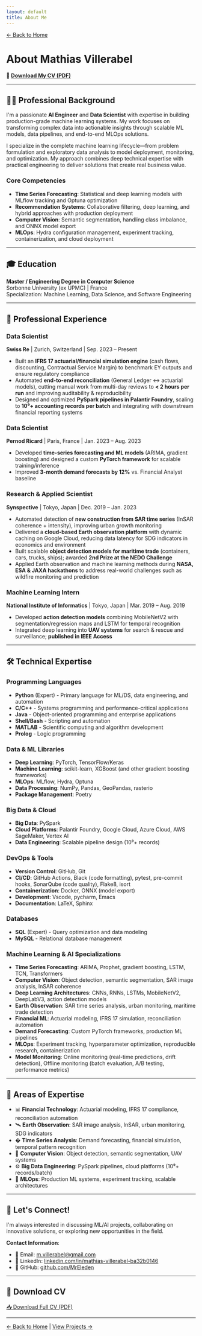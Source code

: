 ```yaml
---
layout: default
title: About Me
---
```


[← Back to Home](./index.html)

# About Mathias Villerabel

**📄 [Download My CV (PDF)](./assets/pdf/cv_villerabel_mathias_2025_eng.pdf)**

---

## 👨‍💻 Professional Background

I'm a passionate **AI Engineer** and **Data Scientist** with expertise in building production-grade machine learning systems. My work focuses on transforming complex data into actionable insights through scalable ML models, data pipelines, and end-to-end MLOps solutions.

I specialize in the complete machine learning lifecycle—from problem formulation and exploratory data analysis to model deployment, monitoring, and optimization. My approach combines deep technical expertise with practical engineering to deliver solutions that create real business value.

### Core Competencies
- **Time Series Forecasting**: Statistical and deep learning models with MLflow tracking and Optuna optimization
- **Recommendation Systems**: Collaborative filtering, deep learning, and hybrid approaches with production deployment
- **Computer Vision**: Semantic segmentation, handling class imbalance, and ONNX model export
- **MLOps**: Hydra configuration management, experiment tracking, containerization, and cloud deployment

---

## 🎓 Education

**Master / Engineering Degree in Computer Science**  
Sorbonne University (ex UPMC) | France  
Specialization: Machine Learning, Data Science, and Software Engineering

---

## 💼 Professional Experience

### Data Scientist
**Swiss Re** | Zurich, Switzerland | Sep. 2023 – Present

- Built an **IFRS 17 actuarial/financial simulation engine** (cash flows, discounting, Contractual Service Margin) to benchmark EY outputs and ensure regulatory compliance
- Automated **end-to-end reconciliation** (General Ledger ↔ actuarial models), cutting manual work from multi-day reviews to **< 2 hours per run** and improving auditability & reproducibility
- Designed and optimized **PySpark pipelines in Palantir Foundry**, scaling to **10⁹+ accounting records per batch** and integrating with downstream financial reporting systems

### Data Scientist
**Pernod Ricard** | Paris, France | Jan. 2023 – Aug. 2023

- Developed **time-series forecasting and ML models** (ARIMA, gradient boosting) and designed a custom **PyTorch framework** for scalable training/inference
- Improved **3-month demand forecasts by 12%** vs. Financial Analyst baseline

### Research & Applied Scientist
**Synspective** | Tokyo, Japan | Dec. 2019 – Jan. 2023

- Automated detection of **new construction from SAR time series** (InSAR coherence + intensity), improving urban growth monitoring
- Delivered a **cloud-based Earth observation platform** with dynamic caching on Google Cloud, reducing data latency for SDG indicators in economics and environment
- Built scalable **object detection models for maritime trade** (containers, cars, trucks, ships); awarded **2nd Prize at the NEDO Challenge**
- Applied Earth observation and machine learning methods during **NASA, ESA & JAXA hackathons** to address real-world challenges such as wildfire monitoring and prediction

### Machine Learning Intern
**National Institute of Informatics** | Tokyo, Japan | Mar. 2019 – Aug. 2019

- Developed **action detection models** combining MobileNetV2 with segmentation/regression maps and LSTM for temporal recognition
- Integrated deep learning into **UAV systems** for search & rescue and surveillance; **published in IEEE Access**

---

## 🛠️ Technical Expertise

### Programming Languages
- **Python** (Expert) - Primary language for ML/DS, data engineering, and automation
- **C/C++** - Systems programming and performance-critical applications
- **Java** - Object-oriented programming and enterprise applications
- **Shell/Bash** - Scripting and automation
- **MATLAB** - Scientific computing and algorithm development
- **Prolog** - Logic programming

### Data & ML Libraries
- **Deep Learning**: PyTorch, TensorFlow/Keras
- **Machine Learning**: scikit-learn, XGBoost (and other gradient boosting frameworks)
- **MLOps**: MLflow, Hydra, Optuna
- **Data Processing**: NumPy, Pandas, GeoPandas, rasterio
- **Package Management**: Poetry

### Big Data & Cloud
- **Big Data**: PySpark
- **Cloud Platforms**: Palantir Foundry, Google Cloud, Azure Cloud, AWS SageMaker, Vertex AI
- **Data Engineering**: Scalable pipeline design (10⁹+ records)

### DevOps & Tools
- **Version Control**: GitHub, Git
- **CI/CD**: GitHub Actions, Black (code formatting), pytest, pre-commit hooks, SonarQube (code quality), Flake8, isort
- **Containerization**: Docker, ONNX (model export)
- **Development**: Vscode, pycharm, Emacs
- **Documentation**: LaTeX, Sphinx

### Databases
- **SQL** (Expert) - Query optimization and data modeling
- **MySQL** - Relational database management

### Machine Learning & AI Specializations
- **Time Series Forecasting**: ARIMA, Prophet, gradient boosting, LSTM, TCN, Transformers
- **Computer Vision**: Object detection, semantic segmentation, SAR image analysis, InSAR coherence
- **Deep Learning Architectures**: CNNs, RNNs, LSTMs, MobileNetV2, DeepLabV3, action detection models
- **Earth Observation**: SAR time series analysis, urban monitoring, maritime trade detection
- **Financial ML**: Actuarial modeling, IFRS 17 simulation, reconciliation automation
- **Demand Forecasting**: Custom PyTorch frameworks, production ML pipelines
- **MLOps**: Experiment tracking, hyperparameter optimization, reproducible research, containerization
- **Model Monitoring**: Online monitoring (real-time predictions, drift detection), Offline monitoring (batch evaluation, A/B testing, performance metrics)

---

## 🌟 Areas of Expertise

- 📊 **Financial Technology**: Actuarial modeling, IFRS 17 compliance, reconciliation automation
- 🛰️ **Earth Observation**: SAR image analysis, InSAR, urban monitoring, SDG indicators
- � **Time Series Analysis**: Demand forecasting, financial simulation, temporal pattern recognition
- 🤖 **Computer Vision**: Object detection, semantic segmentation, UAV systems
- ⚙️ **Big Data Engineering**: PySpark pipelines, cloud platforms (10⁹+ records/batch)
- 🔧 **MLOps**: Production ML systems, experiment tracking, scalable architectures

---

## 🤝 Let's Connect!

I'm always interested in discussing ML/AI projects, collaborating on innovative solutions, or exploring new opportunities in the field.

**Contact Information**:
- 📧 Email: [m.villerabel@gmail.com](mailto:m.villerabel@gmail.com)
- 💼 LinkedIn: [linkedin.com/in/mathias-villerabel-ba32b0146](https://www.linkedin.com/in/mathias-villerabel-ba32b0146/)
- 🐙 GitHub: [github.com/MrEleden](https://github.com/MrEleden)

---

## 📄 Download CV

[📥 Download Full CV (PDF)](./assets/pdf/cv_villerabel_mathias_2025_eng.pdf)

---

[← Back to Home](./index.html) | [View Projects →](./projects.html)
